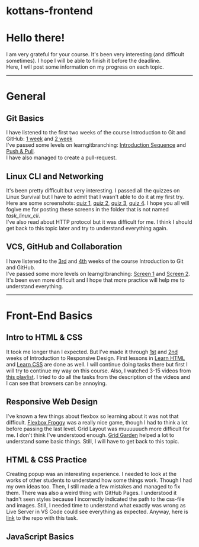 # kottans-frontend

# Hello there! #

I am very grateful for your course. It's been very interesting (and difficult sometimes). I hope I will be able to finish it before the deadline. </br>
Here, I will post some information on my progress on each topic.

---

# General #

## Git Basics ##

I have listened to the first two weeks of the course Introduction to Git and GitHub: [1 week](general/git-basics/week-1.png) and [2 week](general/git-basics/week-2.png) </br>
I've passed some levels on learngitbranching: [Introduction Sequence](general/git-basics/branching-1.jpg) and [Push & Pull](general/git-basics/branching-1.jpg).</br>
I have also managed to create a pull-request.

## Linux CLI and Networking ##

It's been pretty difficult but very interesting. I passed all the quizzes on Linux Survival but I have to admit that I wasn't able to do it at my first try. Here are some screenshots: [quiz 1](general/linux-cli-and-networking/quiz-1.jpg), [quiz 2](general/linux-cli-and-networking/quiz-2.jpg), [quiz 3](general/linux-cli-and-networking/quiz-3.jpg), [quiz 4](general/linux-cli-and-networking/quiz-4.jpg). I hope you all will fogive me for posting these screens in the folder that is not named *task_linux_cli*.</br>
I've also read about HTTP protocol but it was difficult for me. I think I should get back to this topic later and try to understand everything again.

## VCS, GitHub and Collaboration ##

I have listened to the [3rd](general/vcs-github-and-collaboration/week-3.png) and [4th](general/vcs-github-and-collaboration/week-4.png) weeks of the course Introduction to Git and GitHub.</br>
I've passed some more levels on learngitbranching: [Screen 1](general/vcs-github-and-collaboration/branching-3.jpg) and [Screen 2](general/vcs-github-and-collaboration/branching-4.jpg). It's been even more difficult and I hope that more practice will help me to understand everything.

---

# Front-End Basics #

## Intro to HTML & CSS ##

It took me longer than I expected. But I've made it through [1st](front-end-basics/intro-to-html-and-css/week-1.png) and [2nd](front-end-basics/intro-to-html-and-css/week-2.png) weeks of Introduction to Responsive Design. First lessons in [Learn HTML](front-end-basics/intro-to-html-and-css/learn-html.jpg) and [Learn CSS](front-end-basics/intro-to-html-and-css/learn-css.jpg) are done as well. I will continue doing tasks there but first I will try to continue my way on this course. Also, I watched 3-15 videos from [this playlist](https://www.youtube.com/playlist?list=PLM6XATa8CAG4F9nAIYNS5oAiPotxwLFIr). I tried to do all the tasks from the description of the videos and I can see that browsers can be annoying.

## Responsive Web Design ##

I've known a few things about flexbox so learning about it was not that difficult. [Flexbox Froggy](front-end-basics/responsive-web-design/flex-frogs.jpg) was a really nice game, though I had to think a lot before passing the last level. 
Grid Layout was muuuuuuch more difficult for me. I don't think I've understood enough. [Grid Garden](front-end-basics/responsive-web-design/grid-garden.jpg) helped a lot to understand some basic things. Still,  I will have to get back to this topic.

## HTML & CSS Practice ##

Creating popup was an interesting experience. I needed to look at the works of other students to understand how some things work. Though I had my own ideas too. Then, I still made a few mistakes and managed to fix them. There was also a weird thing with GitHub Pages. I understood it hadn't seen styles because I incorrectly indicated the path to the css-file and images. Still, I needed time to understand what exactly was wrong as Live Server in VS Code could see everything as expected.
Anyway, here is [link](https://github.com/mila-mash/pop-up.git) to the repo with this task.

## JavaScript Basics ##


